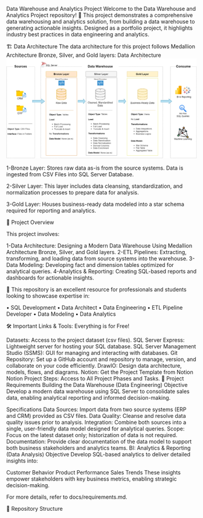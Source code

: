 Data Warehouse and Analytics Project
Welcome to the Data Warehouse and Analytics Project repository! 🚀
This project demonstrates a comprehensive data warehousing and analytics solution, from building a data warehouse to generating actionable insights. Designed as a portfolio project, it highlights industry best practices in data engineering and analytics.

🏗️ Data Architecture
The data architecture for this project follows Medallion Architecture Bronze, Silver, and Gold layers: Data Architecture
![image alt](https://github.com/Sujaldidwaniya/SQL-DataWarehouse-Project/blob/8fcaeee06bd8ca354da918f036358677b4c1b621/data_architecture.png)




1-Bronze Layer: Stores raw data as-is from the source systems. Data is ingested from CSV Files into SQL Server Database.

2-Silver Layer: This layer includes data cleansing, standardization, and normalization processes to prepare data for analysis.

3-Gold Layer: Houses business-ready data modeled into a star schema required for reporting and analytics.

📖 Project Overview

This project involves:

1-Data Architecture: Designing a Modern Data Warehouse Using Medallion Architecture Bronze, Silver, and Gold layers.
2-ETL Pipelines: Extracting, transforming, and loading data from source systems into the warehouse.
3-Data Modeling: Developing fact and dimension tables optimized for analytical queries.
4-Analytics & Reporting: Creating SQL-based reports and dashboards for actionable insights.

🎯 This repository is an excellent resource for professionals and students looking to showcase expertise in:

• SQL Development
• Data Architect
• Data Engineering
• ETL Pipeline Developer
• Data Modeling
• Data Analytics


🛠️ Important Links & Tools:
Everything is for Free!

Datasets: Access to the project dataset (csv files).
SQL Server Express: Lightweight server for hosting your SQL database.
SQL Server Management Studio (SSMS): GUI for managing and interacting with databases.
Git Repository: Set up a GitHub account and repository to manage, version, and collaborate on your code efficiently.
DrawIO: Design data architecture, models, flows, and diagrams.
Notion: Get the Project Template from Notion
Notion Project Steps: Access to All Project Phases and Tasks.
🚀 Project Requirements
Building the Data Warehouse (Data Engineering)
Objective
Develop a modern data warehouse using SQL Server to consolidate sales data, enabling analytical reporting and informed decision-making.

Specifications
Data Sources: Import data from two source systems (ERP and CRM) provided as CSV files.
Data Quality: Cleanse and resolve data quality issues prior to analysis.
Integration: Combine both sources into a single, user-friendly data model designed for analytical queries.
Scope: Focus on the latest dataset only; historization of data is not required.
Documentation: Provide clear documentation of the data model to support both business stakeholders and analytics teams.
BI: Analytics & Reporting (Data Analysis)
Objective
Develop SQL-based analytics to deliver detailed insights into:

Customer Behavior
Product Performance
Sales Trends
These insights empower stakeholders with key business metrics, enabling strategic decision-making.

For more details, refer to docs/requirements.md.

📂 Repository Structure
